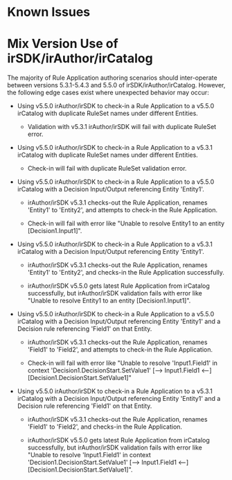 Known Issues
====

# Mix Version Use of irSDK/irAuthor/irCatalog

The majority of Rule Application authoring scenarios should inter-operate between versions 5.3.1-5.4.3 and 5.5.0 of irSDK/irAuthor/irCatalog. However, the following edge cases exist where unexpected behavior may occur:

* Using v5.5.0 irAuthor/irSDK to check-in a Rule Application to a v5.5.0 irCatalog with duplicate RuleSet names under different Entities.

  * Validation with v5.3.1 irAuthor/irSDK will fail with duplicate RuleSet error.

* Using v5.5.0 irAuthor/irSDK to check-in a Rule Application to a v5.3.1 irCatalog with duplicate RuleSet names under different Entities. 

  * Check-in will fail with duplicate RuleSet validation error.

* Using v5.5.0 irAuthor/irSDK to check-in a Rule Application to a v5.5.0 irCatalog with a Decision Input/Output referencing Entity 'Entity1'.

  * irAuthor/irSDK v5.3.1 checks-out the Rule Application, renames 'Entity1' to 'Entity2', and attempts to check-in the Rule Application. 

  * Check-in will fail with error like "Unable to resolve Entity1 to an entity [Decision1.Input1]".

* Using v5.5.0 irAuthor/irSDK to check-in a Rule Application to a v5.3.1 irCatalog with a Decision Input/Output referencing Entity 'Entity1'.

  * irAuthor/irSDK v5.3.1 checks-out the Rule Application, renames 'Entity1' to 'Entity2', and checks-in the Rule Application successfully.

  * irAuthor/irSDK v5.5.0 gets latest Rule Application from irCatalog successfully, but irAuthor/irSDK validation fails with error like "Unable to resolve Entity1 to an entity [Decision1.Input1]".

* Using v5.5.0 irAuthor/irSDK to check-in a Rule Application to a v5.5.0 irCatalog with a Decision Input/Output referencing Entity 'Entity1' and a Decision rule referencing 'Field1' on that Entity.

  * irAuthor/irSDK v5.3.1 checks-out the Rule Application, renames 'Field1' to 'Field2', and attempts to check-in the Rule Application.

  * Check-in will fail with error like "Unable to resolve 'Input1.Field1' in context 'Decision1.DecisionStart.SetValue1' [--> Input1.Field1 <--] [Decision1.DecisionStart.SetValue1]"

* Using v5.5.0 irAuthor/irSDK to check-in a Rule Application to a v5.3.1 irCatalog with a Decision Input/Output referencing Entity 'Entity1' and a Decision rule referencing 'Field1' on that Entity.

  * irAuthor/irSDK v5.3.1 checks-out the Rule Application, renames 'Field1' to 'Field2', and checks-in the Rule Application.

  * irAuthor/irSDK v5.5.0 gets latest Rule Application from irCatalog successfully, but irAuthor/irSDK validation fails with error like "Unable to resolve 'Input1.Field1' in context 'Decision1.DecisionStart.SetValue1' [--> Input1.Field1 <--] [Decision1.DecisionStart.SetValue1]".
